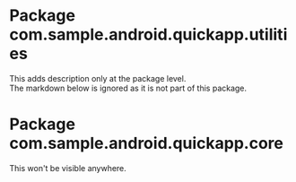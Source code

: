 # Package com.sample.android.quickapp.utilities

This adds description only at the package level.  
The markdown below is ignored as it is not part of this package.

# Package com.sample.android.quickapp.core

This won't be visible anywhere.